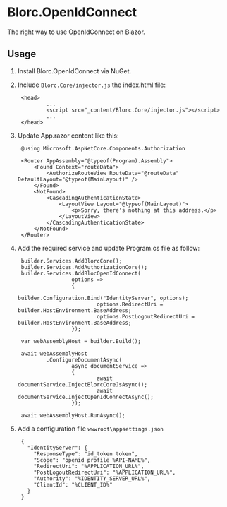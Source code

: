 # Blorc.OpenIdConnect

The right way to use OpenIdConnect on Blazor.

## Usage

1) Install Blorc.OpenIdConnect via NuGet.

2) Include `Blorc.Core/injector.js` the index.html file:

        <head>
                ...
                <script src="_content/Blorc.Core/injector.js"></script>
                ...
        </head>        
 
3) Update App.razor content like this:

        @using Microsoft.AspNetCore.Components.Authorization

        <Router AppAssembly="@typeof(Program).Assembly">
            <Found Context="routeData">
                <AuthorizeRouteView RouteData="@routeData" DefaultLayout="@typeof(MainLayout)" />
            </Found>
            <NotFound>
                <CascadingAuthenticationState>
                    <LayoutView Layout="@typeof(MainLayout)">
                        <p>Sorry, there's nothing at this address.</p>
                    </LayoutView>
                </CascadingAuthenticationState>
            </NotFound>
        </Router>


4) Add the required service and update Program.cs file as follow:

        builder.Services.AddBlorcCore();
        builder.Services.AddAuthorizationCore();
        builder.Services.AddBlocOpenIdConnect(
                        options =>
                        {
                                builder.Configuration.Bind("IdentityServer", options);
                                options.RedirectUri = builder.HostEnvironment.BaseAddress;
                                options.PostLogoutRedirectUri = builder.HostEnvironment.BaseAddress;
                        });

        var webAssemblyHost = builder.Build();

        await webAssemblyHost
                .ConfigureDocumentAsync(
                        async documentService =>
                        {
                                await documentService.InjectBlorcCoreJsAsync();
                                await documentService.InjectOpenIdConnectAsync();
                        });

        await webAssemblyHost.RunAsync();
        
5) Add a configuration file `wwwroot\appsettings.json`

        {
          "IdentityServer": {
            "ResponseType": "id_token token",
            "Scope": "openid profile %API-NAME%",
            "RedirectUri": "%APPLICATION_URL%",
            "PostLogoutRedirectUri": "%APPLICATION_URL%",
            "Authority": "%IDENTITY_SERVER_URL%",
            "ClientId": "%CLIENT_ID%"
          }
        }

